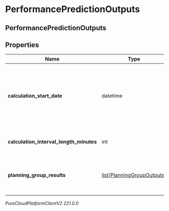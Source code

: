# PerformancePredictionOutputs

## PerformancePredictionOutputs

## Properties

|Name | Type | Description | Notes|
|------------ | ------------- | ------------- | -------------|
| **calculation_start_date** | datetime | Date as an ISO-8601 string, corresponding to the beginning of the performance prediction results | |
| **calculation_interval_length_minutes** | int | Interval length of the response metrics | |
| **planning_group_results** | [list[PlanningGroupOutputs]](PlanningGroupOutputs) | List of planning group level performance prediction results | |



_PureCloudPlatformClientV2 221.0.0_
